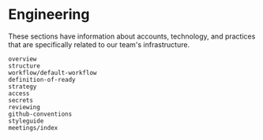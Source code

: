 # Engineering

These sections have information about accounts, technology, and practices that are specifically related to our team's infrastructure.

```{toctree}
overview
structure
workflow/default-workflow
definition-of-ready
strategy
access
secrets
reviewing
github-conventions
styleguide
meetings/index
```
